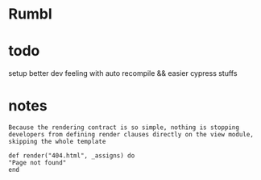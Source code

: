 # Rumbl

# todo

setup better dev feeling with auto recompile && easier cypress stuffs

# notes

`Because the rendering contract is so simple, nothing is stopping developers from defining render clauses directly on the view module, skipping the whole template`

```
def render("404.html", _assigns) do
"Page not found"
end
```
